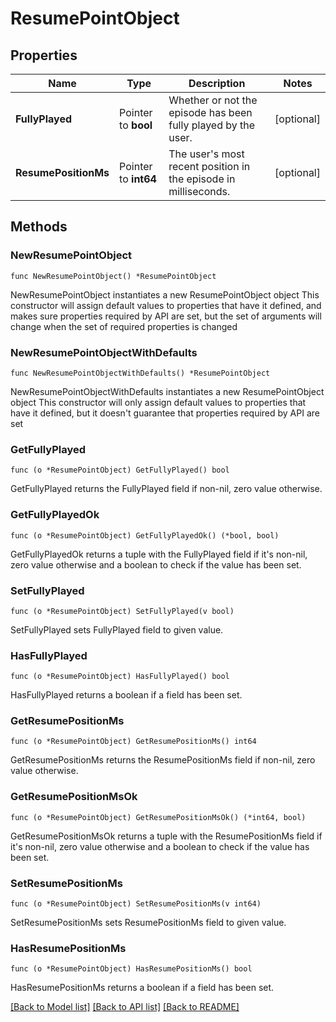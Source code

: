 # ResumePointObject

## Properties

Name | Type | Description | Notes
------------ | ------------- | ------------- | -------------
**FullyPlayed** | Pointer to **bool** | Whether or not the episode has been fully played by the user.  | [optional] 
**ResumePositionMs** | Pointer to **int64** | The user&#39;s most recent position in the episode in milliseconds.  | [optional] 

## Methods

### NewResumePointObject

`func NewResumePointObject() *ResumePointObject`

NewResumePointObject instantiates a new ResumePointObject object
This constructor will assign default values to properties that have it defined,
and makes sure properties required by API are set, but the set of arguments
will change when the set of required properties is changed

### NewResumePointObjectWithDefaults

`func NewResumePointObjectWithDefaults() *ResumePointObject`

NewResumePointObjectWithDefaults instantiates a new ResumePointObject object
This constructor will only assign default values to properties that have it defined,
but it doesn't guarantee that properties required by API are set

### GetFullyPlayed

`func (o *ResumePointObject) GetFullyPlayed() bool`

GetFullyPlayed returns the FullyPlayed field if non-nil, zero value otherwise.

### GetFullyPlayedOk

`func (o *ResumePointObject) GetFullyPlayedOk() (*bool, bool)`

GetFullyPlayedOk returns a tuple with the FullyPlayed field if it's non-nil, zero value otherwise
and a boolean to check if the value has been set.

### SetFullyPlayed

`func (o *ResumePointObject) SetFullyPlayed(v bool)`

SetFullyPlayed sets FullyPlayed field to given value.

### HasFullyPlayed

`func (o *ResumePointObject) HasFullyPlayed() bool`

HasFullyPlayed returns a boolean if a field has been set.

### GetResumePositionMs

`func (o *ResumePointObject) GetResumePositionMs() int64`

GetResumePositionMs returns the ResumePositionMs field if non-nil, zero value otherwise.

### GetResumePositionMsOk

`func (o *ResumePointObject) GetResumePositionMsOk() (*int64, bool)`

GetResumePositionMsOk returns a tuple with the ResumePositionMs field if it's non-nil, zero value otherwise
and a boolean to check if the value has been set.

### SetResumePositionMs

`func (o *ResumePointObject) SetResumePositionMs(v int64)`

SetResumePositionMs sets ResumePositionMs field to given value.

### HasResumePositionMs

`func (o *ResumePointObject) HasResumePositionMs() bool`

HasResumePositionMs returns a boolean if a field has been set.


[[Back to Model list]](../README.md#documentation-for-models) [[Back to API list]](../README.md#documentation-for-api-endpoints) [[Back to README]](../README.md)


